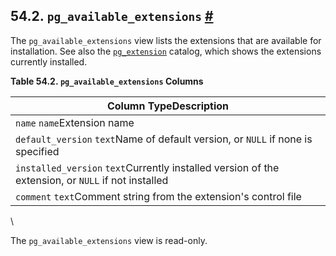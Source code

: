 ## 54.2. `pg_available_extensions` [#](#VIEW-PG-AVAILABLE-EXTENSIONS)

The `pg_available_extensions` view lists the extensions that are available for installation. See also the [`pg_extension`](catalog-pg-extension "53.22. pg_extension") catalog, which shows the extensions currently installed.

**Table 54.2. `pg_available_extensions` Columns**

| Column TypeDescription                                                                             |
| -------------------------------------------------------------------------------------------------- |
| `name` `name`Extension name                                                                        |
| `default_version` `text`Name of default version, or `NULL` if none is specified                    |
| `installed_version` `text`Currently installed version of the extension, or `NULL` if not installed |
| `comment` `text`Comment string from the extension's control file                                   |

\

The `pg_available_extensions` view is read-only.
